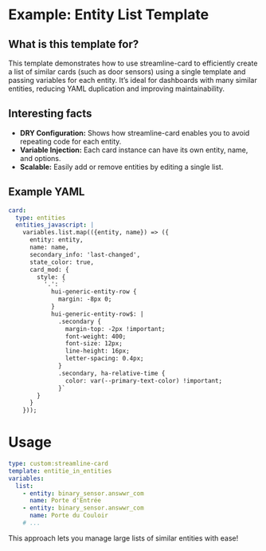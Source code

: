 # Example: Entity List Template

## What is this template for?
This template demonstrates how to use streamline-card to efficiently create a list of similar cards (such as door sensors) using a single template and passing variables for each entity. It’s ideal for dashboards with many similar entities, reducing YAML duplication and improving maintainability.

## Interesting facts
- **DRY Configuration:** Shows how streamline-card enables you to avoid repeating code for each entity.
- **Variable Injection:** Each card instance can have its own entity, name, and options.
- **Scalable:** Easily add or remove entities by editing a single list.

## Example YAML
```yaml
card:
  type: entities
  entities_javascript: |
    variables.list.map(({entity, name}) => ({
      entity: entity,
      name: name,
      secondary_info: 'last-changed',
      state_color: true,
      card_mod: {
        style: {
          '.': `
            hui-generic-entity-row {
              margin: -8px 0;
            }
            hui-generic-entity-row$: |
              .secondary {
                margin-top: -2px !important;
                font-weight: 400;
                font-size: 12px;
                line-height: 16px;
                letter-spacing: 0.4px;
              }
              .secondary, ha-relative-time {
                color: var(--primary-text-color) !important;
              }`
        }
      }
    }));
```

# Usage
```yaml
type: custom:streamline-card
template: entitie_in_entities
variables:
  list:
    - entity: binary_sensor.answwr_com
      name: Porte d'Entrée
    - entity: binary_sensor.answwr_com
      name: Porte du Couloir
    # ...
```

This approach lets you manage large lists of similar entities with ease!
